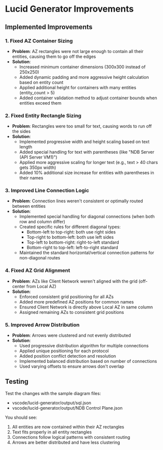 # Lucid Generator Improvements

## Implemented Improvements

### 1. Fixed AZ Container Sizing
- **Problem**: AZ rectangles were not large enough to contain all their entities, causing them to go off the edges
- **Solution**: 
  - Increased minimum container dimensions (300x300 instead of 250x250)
  - Added dynamic padding and more aggressive height calculation based on entity count
  - Applied additional height for containers with many entities (entity_count > 5)
  - Added container validation method to adjust container bounds when entities exceed them

### 2. Fixed Entity Rectangle Sizing
- **Problem**: Rectangles were too small for text, causing words to run off the sides
- **Solution**:
  - Implemented progressive width and height scaling based on text length
  - Added special handling for text with parentheses (like "NDB Server (API Server VM1)")
  - Applied more aggressive scaling for longer text (e.g., text > 40 chars gets 350px width)
  - Added 10% additional size increase for entities with parentheses in their names

### 3. Improved Line Connection Logic
- **Problem**: Connection lines weren't consistent or optimally routed between entities
- **Solution**:
  - Implemented special handling for diagonal connections (when both row and column differ)
  - Created specific rules for different diagonal types:
    - Bottom-left to top-right: both use right sides
    - Top-right to bottom-left: both use left sides
    - Top-left to bottom-right: right-to-left standard
    - Bottom-right to top-left: left-to-right standard
  - Maintained the standard horizontal/vertical connection patterns for non-diagonal routes

### 4. Fixed AZ Grid Alignment
- **Problem**: AZs like Client Network weren't aligned with the grid (off-center from Local AZ)
- **Solution**:
  - Enforced consistent grid positioning for all AZs
  - Added more predefined AZ positions for common names
  - Ensured Client Network is directly above Local AZ in same column
  - Assigned remaining AZs to consistent grid positions

### 5. Improved Arrow Distribution
- **Problem**: Arrows were clustered and not evenly distributed
- **Solution**: 
  - Used progressive distribution algorithm for multiple connections
  - Applied unique positioning for each protocol
  - Added position conflict detection and resolution
  - Implemented balanced distribution based on number of connections
  - Used varying offsets to ensure arrows don't overlap

## Testing

Test the changes with the sample diagram files:
- vscode/lucid-generator/output/sql.json
- vscode/lucid-generator/output/NDB Control Plane.json

You should see:
1. All entities are now contained within their AZ rectangles
2. Text fits properly in all entity rectangles
3. Connections follow logical patterns with consistent routing
4. Arrows are better distributed and have less clustering
